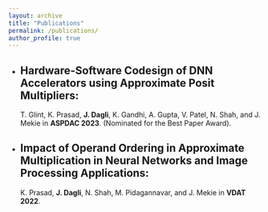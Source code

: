 ```yaml
---
layout: archive
title: "Publications"
permalink: /publications/
author_profile: true
---
```


  - ## Hardware-Software Codesign of DNN Accelerators using Approximate Posit Multipliers: 
      T. Glint, K. Prasad, **J. Dagli**, K. Gandhi, A. Gupta, V. Patel, N. Shah, and J. Mekie in **ASPDAC 2023**. (Nominated for the Best Paper Award).
      
  - ## Impact of Operand Ordering in Approximate Multiplication in Neural Networks and Image Processing Applications: 
      K. Prasad, **J. Dagli**, N. Shah, M. Pidagannavar, and J. Mekie in **VDAT 2022**.
      


